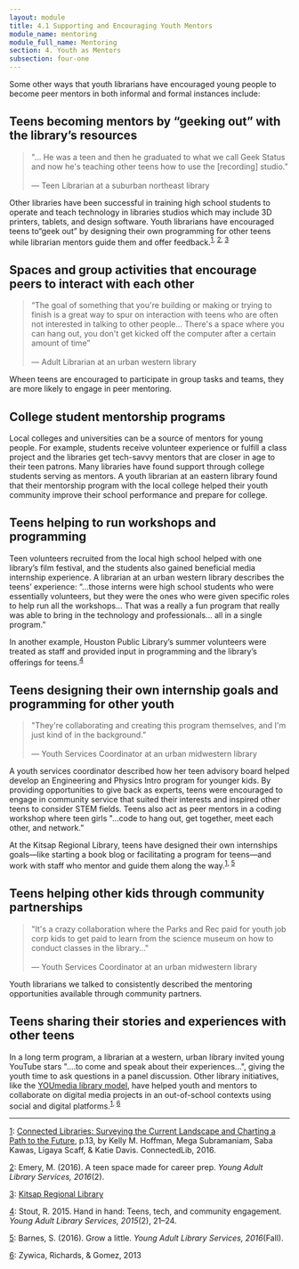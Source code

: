 ```yaml
---
layout: module
title: 4.1 Supporting and Encouraging Youth Mentors
module_name: mentoring
module_full_name: Mentoring
section: 4. Youth as Mentors
subsection: four-one
---
```


Some other ways that youth librarians have encouraged young people to become peer mentors in both informal and formal instances include: 

## Teens becoming mentors by “geeking out” with the library’s resources 

<!-- INTS_009 -->

> "... He was a teen and then he graduated to what we call Geek Status and now he's teaching other teens how to use the [recording] studio.”<br/><br/>— Teen Librarian at a suburban northeast library

Other libraries have been successful in training high school students to operate and teach technology in libraries studios which may include 3D printers, tablets, and design software. Youth librarians have encouraged teens to“geek out” by designing their own programming for other teens while librarian mentors guide them and offer feedback.<sup><a name="1" href="#fn1">1</a>, <a name="2" href="#fn2">2</a>, <a name="3" href="#fn3">3</a></sup>

## Spaces and group activities that encourage peers to interact with each other 

<!-- INTS_059 -->

> “The goal of something that you're building or making or trying to finish is a great way to spur on interaction with teens who are often not interested in talking to other people... There's a space where you can hang out, you don't get kicked off the computer after a certain amount of time”<br/><br/>— Adult Librarian at an urban western library

Wheen teens are encouraged to participate in group tasks and teams, they are more likely to engage in peer mentoring.  

## College student mentorship programs

Local colleges and universities can be a source of mentors for young people. For example, students receive volunteer experience or fulfill a class project and the libraries get tech-savvy mentors that are closer in age to their teen patrons. Many libraries have found support through college students serving as mentors. A youth librarian at an eastern library found that their mentorship program with the local college helped their youth community improve their school performance and prepare for college.  

## Teens helping to run workshops and programming

Teen volunteers recruited from the local high school helped with one library’s film festival, and the students also gained beneficial media internship experience. A librarian at an urban western library describes the teens’ experience: “...those interns were high school students who were essentially volunteers, but they were the ones who were given specific roles to help run all the workshops... That was a really a fun program that really was able to bring in the technology and professionals... all in a single program.” 

In another example, Houston Public Library’s summer volunteers were treated as staff and provided input in programming and the library’s offerings for teens.<sup><a name="4" href="#fn4">4</a></sup> 

## Teens designing their own internship goals and programming for other youth 

<!-- INTK_019 -->
> "They're collaborating and creating this program themselves, and I'm just kind of in the background.”<br/><br/>— Youth Services Coordinator at an urban midwestern library

A youth services coordinator described how her teen advisory board helped develop an Engineering and Physics Intro program for younger kids. By providing opportunities to give back as experts, teens were encouraged to engage in community service that suited their interests and inspired other teens to consider STEM fields. Teens also act as peer mentors in a coding workshop where teen girls "...code to hang out, get together, meet each other, and network.”  

At the Kitsap Regional Library, teens have designed their own internships goals—like starting a book blog or facilitating a program for teens—and work with staff who mentor and guide them along the way.<sup><a name="1" href="#fn1">1</a>, <a name="5" href="#fn5">5</a></sup>


## Teens helping other kids through community partnerships 

<!-- INTK_019 -->
> "It's a crazy collaboration where the Parks and Rec paid for youth job corp kids to get paid to learn from the science museum on how to conduct classes in the library..."<br/><br/>— Youth Services Coordinator at an urban midwestern library

Youth librarians we talked to consistently described the mentoring opportunities available through community partners.  

## Teens sharing their stories and experiences with other teens

<!-- INTS_059 -->
In a long term program, a librarian at a western, urban library invited young YouTube stars "....to come and speak about their experiences...", giving the youth time to ask questions in a panel discussion. Other library initiatives, like the <a href="https://www.chipublib.org/programs-and-partnerships/youmedia/" target="_blank">YOUmedia library model</a>, have helped youth and mentors to collaborate on digital media projects in an out-of-school contexts using social and digital platforms.<sup><a name="1" href="#fn1">1</a>, <a name="6" href="#fn6">6</a></sup>


<hr/>

<a name="fn1" href="#1">1</a>: [Connected Libraries: Surveying the Current Landscape and Charting a Path to the Future](https://connectedlib.ischool.uw.edu/connected-learning-in-libraries), p.13, by Kelly M. Hoffman, Mega Subramaniam, Saba Kawas, Ligaya Scaff, & Katie Davis. ConnectedLib, 2016.

<a name="fn2" href="#2">2</a>: Emery, M. (2016). A teen space made for career prep. _Young Adult Library Services, 2016_(2).

<a name="fn3" href="#3">3</a>: [Kitsap Regional Library](http://www.krl.org/)

<a name="fn4" href="#4">4</a>: Stout, R. 2015. Hand in hand: Teens, tech, and community engagement. _Young Adult Library Services, 2015_(2), 21–24.

<a name="fn5" href="#5">5</a>: Barnes, S. (2016). Grow a little. _Young Adult Library Services, 2016_(Fall).

<a name="fn6" href="#6">6</a>: Zywica, Richards, & Gomez, 2013